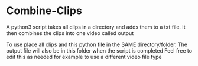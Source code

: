 # Combine-Clips
A python3 script takes all clips in a directory and adds them to a txt file. It then combines the clips into one video called output

To use place all clips and this python file in the SAME directory/folder. The output file will also be in this folder when the script is completed
Feel free to edit this as needed for example to use a different video file type
